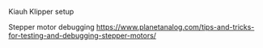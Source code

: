 Kiauh Klipper setup

Stepper motor debugging
https://www.planetanalog.com/tips-and-tricks-for-testing-and-debugging-stepper-motors/